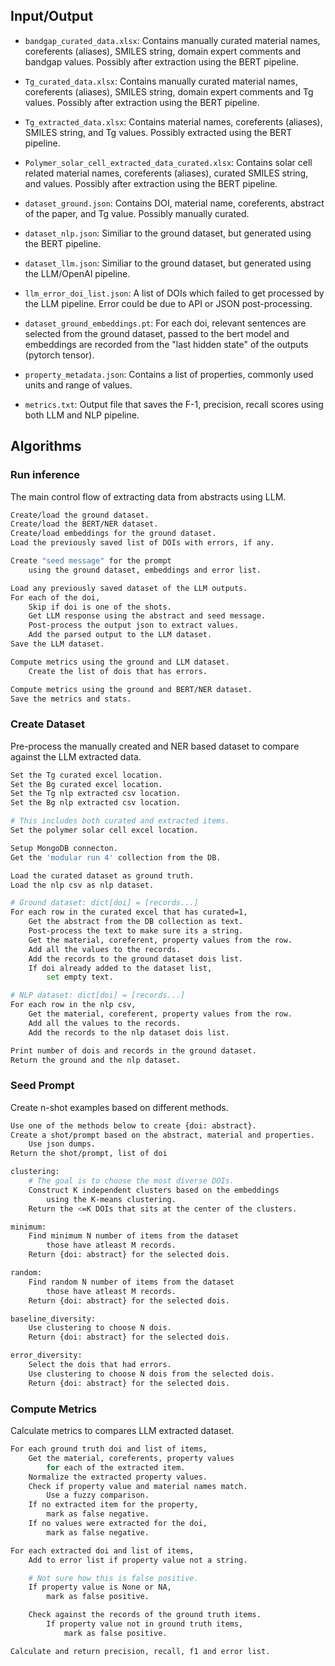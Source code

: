 ## Input/Output

- `bandgap_curated_data.xlsx`: Contains manually curated material names, coreferents (aliases), SMILES string, domain expert comments and bandgap values. Possibly after extraction using the BERT pipeline.

- `Tg_curated_data.xlsx`: Contains manually curated material names, coreferents (aliases), SMILES string, domain expert comments and Tg values. Possibly after extraction using the BERT pipeline.

- `Tg_extracted_data.xlsx`: Contains material names, coreferents (aliases), SMILES string, and Tg values. Possibly extracted using the BERT pipeline.

- `Polymer_solar_cell_extracted_data_curated.xlsx`: Contains solar cell related material names, coreferents (aliases), curated SMILES string, and values. Possibly after extraction using the BERT pipeline.

- `dataset_ground.json`: Contains DOI, material name, coreferents, abstract of the paper, and Tg value. Possibly manually curated.

- `dataset_nlp.json`: Similiar to the ground dataset, but generated using the BERT pipeline.

- `dataset_llm.json`: Similiar to the ground dataset, but generated using the LLM/OpenAI pipeline.

- `llm_error_doi_list.json`: A list of DOIs which failed to get processed by the LLM pipeline. Error could be due to API or JSON post-processing.

- `dataset_ground_embeddings.pt`: For each doi, relevant sentences are selected from the ground dataset, passed to the bert model and embeddings are recorded from the "last hidden state" of the outputs (pytorch tensor).

- `property_metadata.json`: Contains a list of properties, commonly used units and range of values. 

- `metrics.txt`: Output file that saves the F-1, precision, recall scores using both LLM and NLP pipeline.

## Algorithms

### Run inference
The main control flow of extracting data from abstracts using LLM.

```sh
Create/load the ground dataset.
Create/load the BERT/NER dataset.
Create/load embeddings for the ground dataset.
Load the previously saved list of DOIs with errors, if any.

Create "seed message" for the prompt
    using the ground dataset, embeddings and error list.

Load any previously saved dataset of the LLM outputs.
For each of the doi,
    Skip if doi is one of the shots.
    Get LLM response using the abstract and seed message.
    Post-process the output json to extract values.
    Add the parsed output to the LLM dataset.
Save the LLM dataset.

Compute metrics using the ground and LLM dataset.
    Create the list of dois that has errors.

Compute metrics using the ground and BERT/NER dataset.
Save the metrics and stats.
```

### Create Dataset
Pre-process the manually created and NER based dataset to compare against the LLM extracted data.

```sh
Set the Tg curated excel location.
Set the Bg curated excel location.
Set the Tg nlp extracted csv location.
Set the Bg nlp extracted csv location.

# This includes both curated and extracted items.
Set the polymer solar cell excel location.

Setup MongoDB connecton.
Get the 'modular run 4' collection from the DB.

Load the curated dataset as ground truth.
Load the nlp csv as nlp dataset.

# Ground dataset: dict[doi] = [records...]
For each row in the curated excel that has curated=1,
    Get the abstract from the DB collection as text.
    Post-process the text to make sure its a string.
    Get the material, coreferent, property values from the row.
    Add all the values to the records.
    Add the records to the ground dataset dois list.
    If doi already added to the dataset list,
        set empty text.

# NLP dataset: dict[doi] = [records...]
For each row in the nlp csv,
    Get the material, coreferent, property values from the row.
    Add all the values to the records.
    Add the records to the nlp dataset dois list.

Print number of dois and records in the ground dataset.
Return the ground and the nlp dataset.
```

### Seed Prompt
Create n-shot examples based on different methods.

```sh
Use one of the methods below to create {doi: abstract}.
Create a shot/prompt based on the abstract, material and properties.
    Use json dumps.
Return the shot/prompt, list of doi

clustering:
    # The goal is to choose the most diverse DOIs.
    Construct K independent clusters based on the embeddings
        using the K-means clustering.
    Return the <=K DOIs that sits at the center of the clusters.

minimum:
    Find minimum N number of items from the dataset
        those have atleast M records.
    Return {doi: abstract} for the selected dois.

random:
    Find random N number of items from the dataset
        those have atleast M records.
    Return {doi: abstract} for the selected dois.

baseline_diversity:
    Use clustering to choose N dois.
    Return {doi: abstract} for the selected dois.

error_diversity:
    Select the dois that had errors.
    Use clustering to choose N dois from the selected dois.
    Return {doi: abstract} for the selected dois.
```

### Compute Metrics
Calculate metrics to compares LLM extracted dataset.

```sh
For each ground truth doi and list of items,
    Get the material, coreferents, property values
        for each of the extracted item.
    Normalize the extracted property values.
    Check if property value and material names match.
        Use a fuzzy comparison.
    If no extracted item for the property,
        mark as false negative.
    If no values were extracted for the doi,
        mark as false negative.

For each extracted doi and list of items,
    Add to error list if property value not a string.

    # Not sure how this is false positive.
    If property value is None or NA,
        mark as false positive.

    Check against the records of the ground truth items.
        If property value not in ground truth items,
            mark as false positive.

Calculate and return precision, recall, f1 and error list.
```
